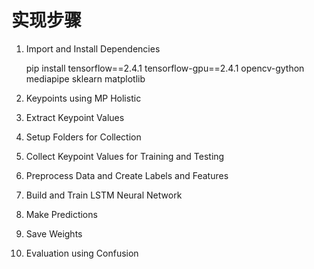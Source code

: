# 实现步骤
1. Import and Install Dependencies

    pip install tensorflow==2.4.1 tensorflow-gpu==2.4.1 opencv-gython mediapipe sklearn matplotlib

2. Keypoints using MP Holistic

    
3. Extract Keypoint Values
4. Setup Folders for Collection
5. Collect Keypoint Values for Training and Testing
6. Preprocess Data and Create Labels and Features
7. Build and Train LSTM Neural Network
8. Make Predictions
9. Save Weights
10. Evaluation using Confusion